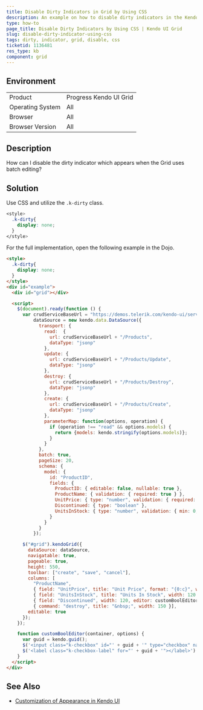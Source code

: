 ```yaml
---
title: Disable Dirty Indicators in Grid by Using CSS
description: An example on how to disable dirty indicators in the Kendo UI Grid by using CSS.
type: how-to
page_title: Disable Dirty Indicators by Using CSS | Kendo UI Grid
slug: disable-dirty-indicator-using-css
tags: dirty, indicator, grid, disable, css
ticketid: 1136481
res_type: kb
component: grid
---
```


## Environment

<table>
 <tr>
  <td>Product</td>
  <td>Progress Kendo UI Grid</td>
 </tr>
 <tr>
  <td>Operating System</td>
  <td>All</td>
 </tr>
 <tr>
  <td>Browser</td>
  <td>All</td>
 </tr>
 <tr>
  <td>Browser Version</td>
  <td>All</td>
 </tr>
</table>

## Description

How can I disable the dirty indicator which appears when the Grid uses batch editing?

## Solution

Use CSS and utilize the `.k-dirty` class.

```css
<style>
  .k-dirty{
    display: none;      
  }
</style>
```

For the full implementation, open the following example in the Dojo.

```html
<style>
  .k-dirty{
    display: none;      
  }
</style>
<div id="example">
  <div id="grid"></div>

  <script>
    $(document).ready(function () {
      var crudServiceBaseUrl = "https://demos.telerik.com/kendo-ui/service",
          dataSource = new kendo.data.DataSource({
            transport: {
              read:  {
                url: crudServiceBaseUrl + "/Products",
                dataType: "jsonp"
              },
              update: {
                url: crudServiceBaseUrl + "/Products/Update",
                dataType: "jsonp"
              },
              destroy: {
                url: crudServiceBaseUrl + "/Products/Destroy",
                dataType: "jsonp"
              },
              create: {
                url: crudServiceBaseUrl + "/Products/Create",
                dataType: "jsonp"
              },
              parameterMap: function(options, operation) {
                if (operation !== "read" && options.models) {
                  return {models: kendo.stringify(options.models)};
                }
              }
            },
            batch: true,
            pageSize: 20,
            schema: {
              model: {
                id: "ProductID",
                fields: {
                  ProductID: { editable: false, nullable: true },
                  ProductName: { validation: { required: true } },
                  UnitPrice: { type: "number", validation: { required: true, min: 1} },
                  Discontinued: { type: "boolean" },
                  UnitsInStock: { type: "number", validation: { min: 0, required: true } }
                }
              }
            }
          });

      $("#grid").kendoGrid({
        dataSource: dataSource,
        navigatable: true,
        pageable: true,
        height: 550,
        toolbar: ["create", "save", "cancel"],
        columns: [
          "ProductName",
          { field: "UnitPrice", title: "Unit Price", format: "{0:c}", width: 120 },
          { field: "UnitsInStock", title: "Units In Stock", width: 120 },
          { field: "Discontinued", width: 120, editor: customBoolEditor },
          { command: "destroy", title: "&nbsp;", width: 150 }],
        editable: true
      });
    });

    function customBoolEditor(container, options) {
      var guid = kendo.guid();
      $('<input class="k-checkbox" id="' + guid + '" type="checkbox" name="Discontinued" data-type="boolean" data-bind="checked:Discontinued">').appendTo(container);
      $('<label class="k-checkbox-label" for="' + guid + '">​</label>').appendTo(container);
    }
  </script>
</div>
```

## See Also

* [Customization of Appearance in Kendo UI](https://docs.telerik.com/kendo-ui/styles-and-layout/appearance-styling#customization-of-appearance)
